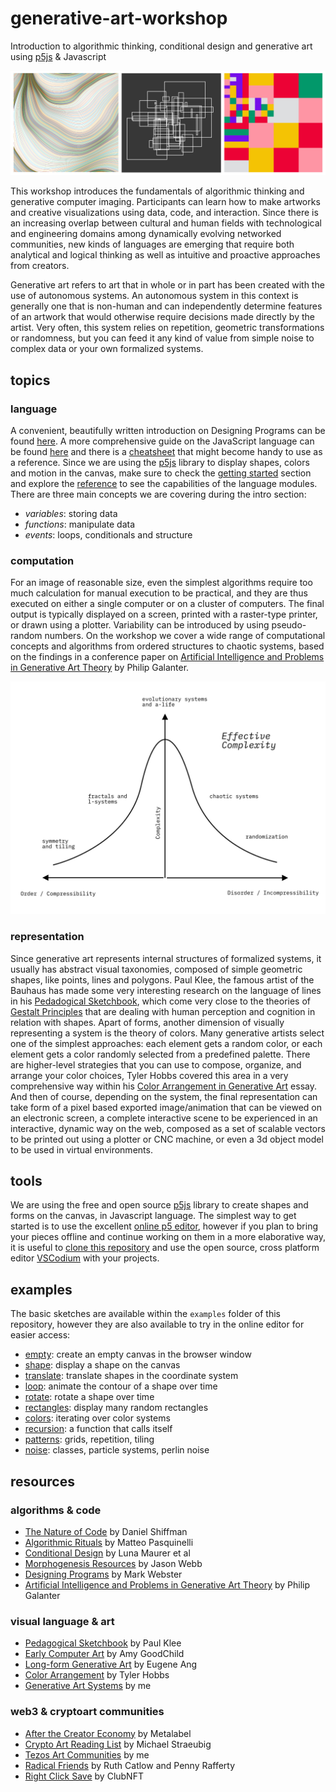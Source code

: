 # generative-art-workshop
Introduction to algorithmic thinking, conditional design and generative art using [p5js](https://p5js.org/) &amp; Javascript

![examples](https://raw.githubusercontent.com/stc/generative-art-workshop/main/assets/examples-three.jpg)

This workshop introduces the fundamentals of algorithmic thinking and generative computer imaging. Participants can learn how to make artworks and creative visualizations using data, code, and interaction. Since there is an increasing overlap between cultural and human fields with technological and engineering domains among dynamically evolving networked communities, new kinds of languages are emerging that require both analytical and logical thinking as well as intuitive and proactive approaches from creators.

Generative art refers to art that in whole or in part has been created with the use of autonomous systems. An autonomous system in this context is generally one that is non-human and can independently determine features of an artwork that would otherwise require decisions made directly by the artist. Very often, this system relies on repetition, geometric transformations or randomness, but you can feed it any kind of value from simple noise to complex data or your own formalized systems.


## topics

### language

A convenient, beautifully written introduction on Designing Programs can be found [here](https://designingprograms.bitbucket.io/index.html). A more comprehensive guide on the JavaScript language can be found [here](https://javascript.info/) and there is a [cheatsheet](https://htmlcheatsheet.com/js/) that might become handy to use as a reference. Since we are using the [p5js](https://p5js.org/) library to display shapes, colors and motion in the canvas, make sure to check the [getting started](https://p5js.org/get-started/) section and explore the [reference](https://p5js.org/reference/) to see the capabilities of the language modules. There are three main concepts we are covering during the intro section:

- _variables_: storing data
- _functions_: manipulate data
- _events_: loops, conditionals and structure


### computation

For an image of reasonable size, even the simplest algorithms require too much calculation for manual execution to be practical, and they are thus executed on either a single computer or on a cluster of computers. The final output is typically displayed on a screen, printed with a raster-type printer, or drawn using a plotter. Variability can be introduced by using pseudo-random numbers. On the workshop we cover a wide range of computational concepts and algorithms from ordered structures to chaotic systems, based on the findings in a conference paper on [Artificial Intelligence and Problems in Generative Art Theory](https://www.researchgate.net/publication/334643022_Artificial_Intelligence_and_Problems_in_Generative_Art_Theory) by Philip Galanter.  

![complexity diagram](https://raw.githubusercontent.com/stc/generative-art-workshop/main/assets/algo-complexity.png)

### representation

Since generative art represents internal structures of formalized systems, it usually has abstract visual taxonomies, composed of simple geometric shapes, like points, lines and polygons. Paul Klee, the famous artist of the Bauhaus has made some very interesting research on the language of lines in his [Pedadogical Sketchbook](https://www.bauhaus-bookshelf.org/bauhaus_book_2_paul_klee_pedagogical_sketchbook_pdf_download.html), which come very close to the theories of [Gestalt Principles](https://www.interaction-design.org/literature/topics/gestalt-principles) that are dealing with human perception and cognition in relation with shapes. Apart of forms, another dimension of visually representing a system is the theory of colors. Many generative artists select one of the simplest approaches: each element gets a random color, or each element gets a color randomly selected from a predefined palette. There are higher-level strategies that you can use to compose, organize, and arrange your color choices, Tyler Hobbs covered this area in a very comprehensive way within his [Color Arrangement in Generative Art](https://tylerxhobbs.com/essays/2021/color-arrangement-in-generative-art) essay. And then of course, depending on the system, the final representation can take form of a pixel based exported image/animation that can be viewed on an electronic screen, a complete interactive scene to be experienced in an interactive, dynamic way on the web, composed as a set of scalable vectors to be printed out using a plotter or CNC machine, or even a 3d object model to be used in virtual environments.  


## tools

We are using the free and open source [p5js](https://p5js.org/) library to create shapes and forms on the canvas, in Javascript language. The simplest way to get started is to use the excellent [online p5 editor](https://editor.p5js.org/), however if you plan to bring your pieces offline and continue working on them in a more elaborative way, it is useful to [clone this repository](https://docs.github.com/en/repositories/creating-and-managing-repositories/cloning-a-repository) and use the open source, cross platform editor [VSCodium](https://vscodium.com/) with your projects. 

## examples

The basic sketches are available within the `examples` folder of this repository, however they are also available to try in the online editor for easier access:

- [empty](https://editor.p5js.org/stc/sketches/6pm0J_GuY): create an empty canvas in the browser window
- [shape](https://editor.p5js.org/stc/sketches/uTPLZtvik): display a shape on the canvas
- [translate](https://editor.p5js.org/stc/sketches/pLjQFItyU): translate shapes in the coordinate system
- [loop](https://editor.p5js.org/stc/sketches/Nv2S5fE8o): animate the contour of a shape over time
- [rotate](https://editor.p5js.org/stc/sketches/cw9fTuq9l): rotate a shape over time 
- [rectangles](https://editor.p5js.org/stc/sketches/XEaW4Nxml): display many random rectangles 
- [colors](https://editor.p5js.org/stc/sketches/DYuD3jL3G): iterating over color systems
- [recursion](https://editor.p5js.org/stc/sketches/OQ3F3E4W6): a function that calls itself
- [patterns](https://editor.p5js.org/stc/sketches/wgcnEYHsu): grids, repetition, tiling
- [noise](https://editor.p5js.org/stc/sketches/aCLrvuB5s): classes, particle systems, perlin noise

## resources

### algorithms & code
- [The Nature of Code](https://natureofcode.com/) by Daniel Shiffman
- [Algorithmic Rituals](https://www.e-flux.com/journal/101/273221/three-thousand-years-of-algorithmic-rituals-the-emergence-of-ai-from-the-computation-of-space/) by Matteo Pasquinelli 
- [Conditional Design](https://conditionaldesign.org/) by Luna Maurer et al
- [Morphogenesis Resources](https://awesomeopensource.com/project/jasonwebb/morphogenesis-resources) by Jason Webb
- [Designing Programs](https://designingprograms.bitbucket.io/index.html) by Mark Webster
- [Artificial Intelligence and Problems in Generative Art Theory](https://www.researchgate.net/publication/334643022_Artificial_Intelligence_and_Problems_in_Generative_Art_Theory) by Philip Galanter

### visual language & art
- [Pedagogical Sketchbook](https://www.bauhaus-bookshelf.org/bauhaus_book_2_paul_klee_pedagogical_sketchbook_pdf_download.html) by Paul Klee
- [Early Computer Art](https://www.amygoodchild.com/blog/computer-art-50s-and-60s) by Amy GoodChild
- [Long-form Generative Art](https://mirror.xyz/buffets.eth/33Qj-lYWwBTkxo1K5lJJ1MHgeZmc-i0jXoCAdzyEFZU) by Eugene Ang
- [Color Arrangement](https://tylerxhobbs.com/essays/2021/color-arrangement-in-generative-art) by Tyler Hobbs
- [Generative Art Systems](https://www.fxhash.xyz/article/generative-art-systems-an-epistemological-approach) by me

### web3 & cryptoart communities 
- [After the Creator Economy](https://collect.metalabel.xyz/files/After-The-Creator-Economy.pdf) by Metalabel
- [Crypto Art Reading List](https://github.com/crcdng/nft-reading-list/blob/main/reading.md) by Michael Straeubig
- [Tezos Art Communities](https://www.fxhash.xyz/article/tezos-art-communities) by me
- [Radical Friends](https://ruthcatlow.net/?works=radical-friends-decentralised-autonomous-organisations-and-the-arts) by Ruth Catlow and Penny Rafferty
- [Right Click Save](https://www.rightclicksave.com/) by ClubNFT



